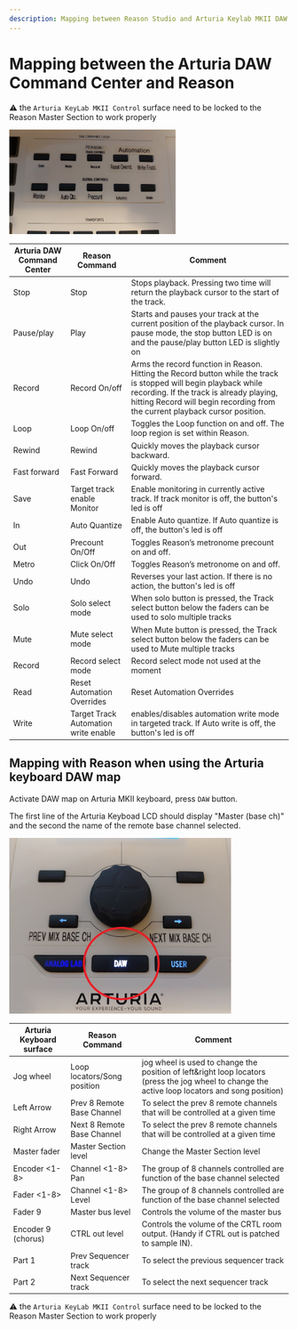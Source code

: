 ```yaml
---
description: Mapping between Reason Studio and Arturia Keylab MKII DAW mode controls and DAW map
---
```

# Mapping between the Arturia DAW Command Center and Reason


:warning: the `Arturia KeyLab MKII Control` surface need to be locked to the Reason Master Section to work properly

<img src="./images/DAWCommandCenter.png" width="300">

| Arturia DAW Command Center | Reason Command | Comment |
| -------------------------- | -------------- | ----------------------- |
| Stop | Stop | Stops playback. Pressing two time will return the playback cursor to the start of the track. |
| Pause/play | Play | Starts and pauses your track at the current position of the playback cursor. In pause mode, the stop button LED is on and the pause/play button LED is slightly on |
| Record | Record On/off | Arms the record function in Reason. Hitting the Record button while the track is stopped will begin playback while recording. If the track is already playing, hitting Record will begin recording from the current playback cursor position. |
| Loop | Loop On/off | Toggles the Loop function on and off. The loop region is set within Reason. |
| Rewind | Rewind | Quickly moves the playback cursor backward. |
| Fast forward | Fast Forward | Quickly moves the playback cursor forward. |
| Save | Target track enable Monitor |  Enable monitoring in currently active track. If track monitor is off, the button's led is off |
| In | Auto Quantize |  Enable Auto quantize. If Auto quantize is off, the button's led is off |
| Out | Precount On/Off | Toggles Reason’s metronome precount on and off. |
| Metro | Click On/Off | Toggles Reason’s metronome on and off. |
| Undo | Undo  | Reverses your last action. If there is no action, the button's led is off |
| Solo | Solo select mode | When solo button is pressed, the Track select button below the faders can be used to solo multiple tracks |
| Mute | Mute select mode | When Mute button is pressed, the Track select button below the faders can be used to Mute multiple tracks |
| Record | Record select mode | Record select mode not used at the moment |
| Read | Reset Automation Overrides | Reset Automation Overrides |
| Write | Target Track Automation write enable | enables/disables automation write mode in targeted track. If Auto write is off, the button's led is off|




## Mapping with Reason when using the Arturia keyboard DAW map

Activate DAW map on Arturia MKII keyboard, press `DAW` button.

The first line of the Arturia Keyboad LCD should display "Master (base ch)" and the second the name of the remote base channel selected.

<img src="./images/keylab61-pads.jpg" width="400">

| Arturia Keyboard surface | Reason Command | Comment |
| -------------------------- | -------------- | ----------------------- |
| Jog wheel | Loop locators/Song position | jog wheel is used to change the position of left&right loop locators (press the jog wheel to change the active loop locators and song position) |
| Left Arrow | Prev 8 Remote Base Channel | To select the prev 8 remote channels that will be controlled at a given time |
| Right Arrow | Next 8 Remote Base Channel | To select the prev 8 remote channels that will be controlled at a given time |
| Master fader| Master Section level | Change the Master Section level |
| Encoder <1-8> | Channel <1-8> Pan | The group of 8 channels controlled are function of the base channel selected |
| Fader <1-8> | Channel <1-8> Level | The group of 8 channels controlled are function of the base channel selected |
| Fader 9 | Master bus level | Controls the volume of the master bus |
| Encoder 9 (chorus) | CTRL out level | Controls the volume of the CRTL room output. (Handy if CTRL out is patched to sample IN). |
| Part 1 | Prev Sequencer track | To select the previous sequencer track |
| Part 2 | Next Sequencer track | To select the next sequencer track |

:warning: the `Arturia KeyLab MKII Control` surface need to be locked to the Reason Master Section to work properly
